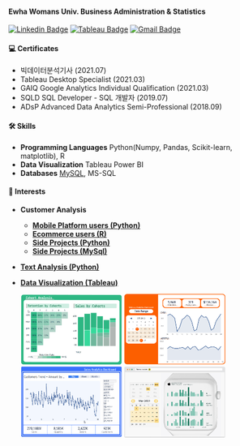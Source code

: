
<div>
  
#### Ewha Womans Univ. Business Administration & Statistics
[![Linkedin Badge](https://img.shields.io/badge/-LinkedIn-blue?style=flat-square&logo=Linkedin&logoColor=white&link=https://www.linkedin.com/in/jiinleee/)](https://www.linkedin.com/in/jiinleee/)   [![Tableau Badge](https://img.shields.io/badge/-Tableau-lightgrey?style=flat-square&logo=Tableau&logoColor=white&link=https://public.tableau.com/profile/jiin.lee#!/?newProfile=&activeTab=0/)](https://public.tableau.com/profile/jiin.lee#!/?newProfile=&activeTab=0/)   [![Gmail Badge](https://img.shields.io/badge/Gmail-d14836?style=flat-square&logo=Gmail&logoColor=white&link=mailto:genieyi0308@gmail.com)](mailto:genieyi0308@gmail.com)		

#### 💻 Certificates
  
- 빅데이터분석기사 (2021.07)
- Tableau Desktop Specialist (2021.03)
- GAIQ Google Analytics Individual Qualification (2021.03)
- SQLD SQL Developer - SQL 개발자 (2019.07)
- ADsP Advanced Data Analytics Semi-Professional (2018.09)
  
#### 🛠 Skills   
  
- **Programming Languages**  Python(Numpy, Pandas, Scikit-learn, matplotlib), R
- **Data Visualization**  Tableau Power BI
- **Databases**  [MySQL](https://github.com/ttobaegi/MySQL), MS-SQL
  
#### 💾 Interests
- **Customer Analysis**
  - **[Mobile Platform users (Python)](https://github.com/ttobaegi/team4_wanted_onboarding)**
  - **[Ecommerce users (R)](https://github.com/ttobaegi/Projects/tree/main/Ecommerce)**
  - **[Side Projects (Python)](https://github.com/ttobaegi/Selfstudy_python/tree/main/Customer%20Analytics)**
  - **[Side Projects (MySql)](https://github.com/ttobaegi/MySQL/tree/main/CustomerAnalytics_SQL)**
- **[Text Analysis (Python) ](https://github.com/ttobaegi/Projects/tree/main/Conference)**
- **[Data Visualization (Tableau)](https://public.tableau.com/profile/jiin.lee#!/?newProfile=&activeTab=0)**  

  <img src="https://github.com/ttobaegi/visualization/blob/main/Retention.gif" width="200" height="140">     
  
  <img src="https://github.com/ttobaegi/visualization/blob/main/DAU.gif" width="200" height="140">     
  
  <img src="https://github.com/ttobaegi/visualization/blob/main/KPI trend.gif" width="200" height="140">  
  
  <img src="https://github.com/ttobaegi/visualization/blob/main/applewatch.gif" width="200" height="140">

</div>
